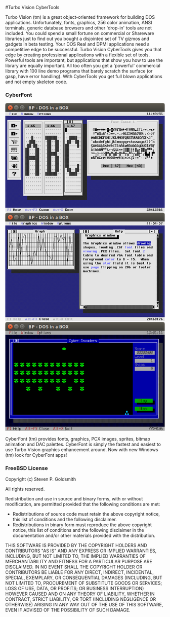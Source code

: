 #Turbo Vision CyberTools                                                

Turbo Vision (tm) is a great object-oriented framework for building DOS applications. Unfortunately, fonts, graphics, 256 color animation, ANSI terminals, generic database browsers and other 'drop-in' tools are not included. You could spend a small fortune on commercial or Shareware libraries just to find out you bought a disjointed set of TV gizmos and gadgets in beta testing. Your DOS Real and DPMI applications need a competitive edge to be successful. Turbo Vision CyberTools gives you that edge by creating professional applications with a flexible set of tools. Powerful tools are important, but applications that show you how to use the library are equally important. All too often you get a 'powerful' commercial library with 100 line demo programs that barely scratch the surface (or gasp, have error handling). With CyberTools you get full blown applications and not empty skeleton code.

### CyberFont

 ![Cyedit](images/cyedit.png)
 ![Cygraph](images/cygraph.png)
 ![Cygame](images/cygame.png)

CyberFont (tm) provides fonts, graphics, PCX images, sprites, bitmap animation and DAC palettes. CyberFont is simply the fastest and easiest to use Turbo Vision graphics enhancement around. Now with new Windows (tm) look for CyberFont apps!

### FreeBSD License
Copyright (c) Steven P. Goldsmith

All rights reserved.

Redistribution and use in source and binary forms, with or without modification, are permitted provided that the following conditions are met:
* Redistributions of source code must retain the above copyright notice, this list of conditions and the following disclaimer.
* Redistributions in binary form must reproduce the above copyright notice, this list of conditions and the following disclaimer in the documentation and/or other materials provided with the distribution.

THIS SOFTWARE IS PROVIDED BY THE COPYRIGHT HOLDERS AND CONTRIBUTORS "AS IS" AND ANY EXPRESS OR IMPLIED WARRANTIES, INCLUDING, BUT NOT LIMITED TO, THE IMPLIED WARRANTIES OF MERCHANTABILITY AND FITNESS FOR A PARTICULAR PURPOSE ARE DISCLAIMED. IN NO EVENT SHALL THE COPYRIGHT HOLDER OR CONTRIBUTORS BE LIABLE FOR ANY DIRECT, INDIRECT, INCIDENTAL, SPECIAL, EXEMPLARY, OR CONSEQUENTIAL DAMAGES (INCLUDING, BUT NOT LIMITED TO, PROCUREMENT OF SUBSTITUTE GOODS OR SERVICES; LOSS OF USE, DATA, OR PROFITS; OR BUSINESS INTERRUPTION) HOWEVER CAUSED AND ON ANY THEORY OF LIABILITY, WHETHER IN CONTRACT, STRICT LIABILITY, OR TORT (INCLUDING NEGLIGENCE OR OTHERWISE) ARISING IN ANY WAY OUT OF THE USE OF THIS SOFTWARE, EVEN IF ADVISED OF THE POSSIBILITY OF SUCH DAMAGE.

